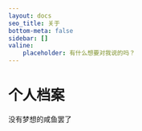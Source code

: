 ```yaml
---
layout: docs
seo_title: 关于
bottom-meta: false
sidebar: []
valine:
	placeholder: 有什么想要对我说的吗？
---
```

# 个人档案
没有梦想的咸鱼罢了

<!-- TODO完善个人简介 -->